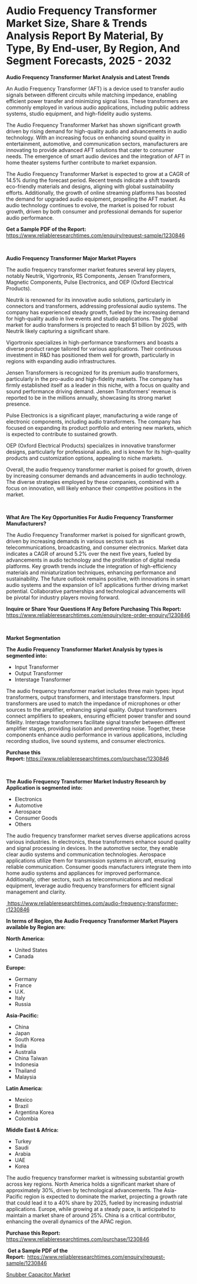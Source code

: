 <p><h1>Audio Frequency Transformer Market Size, Share & Trends Analysis Report By Material, By Type, By End-user, By Region, And Segment Forecasts, 2025 - 2032</h1></p><p><strong>Audio Frequency Transformer Market Analysis and Latest Trends</strong></p>
<p><p>An Audio Frequency Transformer (AFT) is a device used to transfer audio signals between different circuits while matching impedance, enabling efficient power transfer and minimizing signal loss. These transformers are commonly employed in various audio applications, including public address systems, studio equipment, and high-fidelity audio systems. </p><p>The Audio Frequency Transformer Market has shown significant growth driven by rising demand for high-quality audio and advancements in audio technology. With an increasing focus on enhancing sound quality in entertainment, automotive, and communication sectors, manufacturers are innovating to provide advanced AFT solutions that cater to consumer needs. The emergence of smart audio devices and the integration of AFT in home theater systems further contribute to market expansion.</p><p>The Audio Frequency Transformer Market is expected to grow at a CAGR of 14.5% during the forecast period. Recent trends indicate a shift towards eco-friendly materials and designs, aligning with global sustainability efforts. Additionally, the growth of online streaming platforms has boosted the demand for upgraded audio equipment, propelling the AFT market. As audio technology continues to evolve, the market is poised for robust growth, driven by both consumer and professional demands for superior audio performance.</p></p>
<p><strong>Get a Sample PDF of the Report:&nbsp;</strong> <a href="https://www.reliableresearchtimes.com/enquiry/request-sample/1230846?utm_campaign=3067&utm_medium=2&utm_source=Github&utm_content=ia&utm_term=06042025&utm_id=audio-frequency-transformer">https://www.reliableresearchtimes.com/enquiry/request-sample/1230846</a></p>
<p>&nbsp;</p>
<p><strong>Audio Frequency Transformer Major Market Players</strong></p>
<p><p>The audio frequency transformer market features several key players, notably Neutrik, Vigortronix, RS Components, Jensen Transformers, Magnetic Components, Pulse Electronics, and OEP (Oxford Electrical Products). </p><p>Neutrik is renowned for its innovative audio solutions, particularly in connectors and transformers, addressing professional audio systems. The company has experienced steady growth, fueled by the increasing demand for high-quality audio in live events and studio applications. The global market for audio transformers is projected to reach $1 billion by 2025, with Neutrik likely capturing a significant share.</p><p>Vigortronix specializes in high-performance transformers and boasts a diverse product range tailored for various applications. Their continuous investment in R&D has positioned them well for growth, particularly in regions with expanding audio infrastructures.</p><p>Jensen Transformers is recognized for its premium audio transformers, particularly in the pro-audio and high-fidelity markets. The company has firmly established itself as a leader in this niche, with a focus on quality and sound performance driving demand. Jensen Transformers' revenue is reported to be in the millions annually, showcasing its strong market presence.</p><p>Pulse Electronics is a significant player, manufacturing a wide range of electronic components, including audio transformers. The company has focused on expanding its product portfolio and entering new markets, which is expected to contribute to sustained growth.</p><p>OEP (Oxford Electrical Products) specializes in innovative transformer designs, particularly for professional audio, and is known for its high-quality products and customization options, appealing to niche markets.</p><p>Overall, the audio frequency transformer market is poised for growth, driven by increasing consumer demands and advancements in audio technology. The diverse strategies employed by these companies, combined with a focus on innovation, will likely enhance their competitive positions in the market.</p></p>
<p>&nbsp;</p>
<p><strong>What Are The Key Opportunities For Audio Frequency Transformer Manufacturers?</strong></p>
<p><p>The Audio Frequency Transformer market is poised for significant growth, driven by increasing demands in various sectors such as telecommunications, broadcasting, and consumer electronics. Market data indicates a CAGR of around 5.2% over the next five years, fueled by advancements in audio technology and the proliferation of digital media platforms. Key growth trends include the integration of high-efficiency materials and miniaturization techniques, enhancing performance and sustainability. The future outlook remains positive, with innovations in smart audio systems and the expansion of IoT applications further driving market potential. Collaborative partnerships and technological advancements will be pivotal for industry players moving forward.</p></p>
<p><strong>Inquire or Share Your Questions If Any Before Purchasing This Report:</strong> <a href="https://www.reliableresearchtimes.com/enquiry/pre-order-enquiry/1230846?utm_campaign=3067&utm_medium=2&utm_source=Github&utm_content=ia&utm_term=06042025&utm_id=audio-frequency-transformer">https://www.reliableresearchtimes.com/enquiry/pre-order-enquiry/1230846</a></p>
<p>&nbsp;</p>
<p><strong>Market Segmentation</strong></p>
<p><strong>The Audio Frequency Transformer Market Analysis by types is segmented into:</strong></p>
<p><ul><li>Input Transformer</li><li>Output Transformer</li><li>Interstage Transformer</li></ul></p>
<p><p>The audio frequency transformer market includes three main types: input transformers, output transformers, and interstage transformers. Input transformers are used to match the impedance of microphones or other sources to the amplifier, enhancing signal quality. Output transformers connect amplifiers to speakers, ensuring efficient power transfer and sound fidelity. Interstage transformers facilitate signal transfer between different amplifier stages, providing isolation and preventing noise. Together, these components enhance audio performance in various applications, including recording studios, live sound systems, and consumer electronics.</p></p>
<p><strong>Purchase this Report:&nbsp;</strong><a href="https://www.reliableresearchtimes.com/purchase/1230846?utm_campaign=3067&utm_medium=2&utm_source=Github&utm_content=ia&utm_term=06042025&utm_id=audio-frequency-transformer">https://www.reliableresearchtimes.com/purchase/1230846</a></p>
<p>&nbsp;</p>
<p><strong>The Audio Frequency Transformer Market Industry Research by Application is segmented into:</strong></p>
<p><ul><li>Electronics</li><li>Automotive</li><li>Aerospace</li><li>Consumer Goods</li><li>Others</li></ul></p>
<p><p>The audio frequency transformer market serves diverse applications across various industries. In electronics, these transformers enhance sound quality and signal processing in devices. In the automotive sector, they enable clear audio systems and communication technologies. Aerospace applications utilize them for transmission systems in aircraft, ensuring reliable communication. Consumer goods manufacturers integrate them into home audio systems and appliances for improved performance. Additionally, other sectors, such as telecommunications and medical equipment, leverage audio frequency transformers for efficient signal management and clarity.</p></p>
<p><a href="https://www.reliableresearchtimes.com/audio-frequency-transformer-r1230846?utm_campaign=3067&utm_medium=2&utm_source=Github&utm_content=ia&utm_term=06042025&utm_id=audio-frequency-transformer">&nbsp;https://www.reliableresearchtimes.com/audio-frequency-transformer-r1230846</a></p>
<p><strong>In terms of Region, the Audio Frequency Transformer Market Players available by Region are:</strong></p>
<p>
    <p> <strong> North America: </strong>
        <ul>
            <li>United States</li>
            <li>Canada</li>
        </ul>
        </p> 
    <p> <strong> Europe: </strong>
        <ul>
            <li>Germany</li>
            <li>France</li>
            <li>U.K.</li>
            <li>Italy</li>
            <li>Russia</li>
        </ul>
        </p> 
    <p> <strong> Asia-Pacific: </strong>
        <ul>
            <li>China</li>
            <li>Japan</li>
            <li>South Korea</li>
            <li>India</li>
            <li>Australia</li>
            <li>China Taiwan</li>
            <li>Indonesia</li>
            <li>Thailand</li>
            <li>Malaysia</li>
        </ul>
        </p> 
    <p> <strong> Latin America: </strong>
        <ul>
            <li>Mexico</li>
            <li>Brazil</li>
            <li>Argentina Korea</li>
            <li>Colombia</li>
        </ul>
        </p> 
    <p> <strong> Middle East & Africa: </strong>
        <ul>
            <li>Turkey</li>
            <li>Saudi</li>
            <li>Arabia</li>
            <li>UAE</li>
            <li>Korea</li>
        </ul>
    </p>
    </p>
<p><p>The audio frequency transformer market is witnessing substantial growth across key regions. North America holds a significant market share of approximately 30%, driven by technological advancements. The Asia-Pacific region is expected to dominate the market, projecting a growth rate that could lead it to a 40% share by 2025, fueled by increasing industrial applications. Europe, while growing at a steady pace, is anticipated to maintain a market share of around 25%. China is a critical contributor, enhancing the overall dynamics of the APAC region.</p></p>
<p><strong>Purchase this Report: </strong><a href="https://www.reliableresearchtimes.com/purchase/1230846?utm_campaign=3067&utm_medium=2&utm_source=Github&utm_content=ia&utm_term=06042025&utm_id=audio-frequency-transformer">https://www.reliableresearchtimes.com/purchase/1230846</a></p>
<p>&nbsp;<strong>Get a Sample PDF of the Report:&nbsp;&nbsp;</strong><a href="https://www.reliableresearchtimes.com/enquiry/request-sample/1230846?utm_campaign=3067&utm_medium=2&utm_source=Github&utm_content=ia&utm_term=06042025&utm_id=audio-frequency-transformer">https://www.reliableresearchtimes.com/enquiry/request-sample/1230846</a></p>
<p><strong></strong></p>
<p><p><a href="https://github.com/verikaahova/Market-Research-Report-List-1/blob/main/snubber-capacitor-market.md?utm_campaign=3067&utm_medium=2&utm_source=Github&utm_content=ia&utm_term=06042025&utm_id=audio-frequency-transformer">Snubber Capacitor Market</a></p></p>